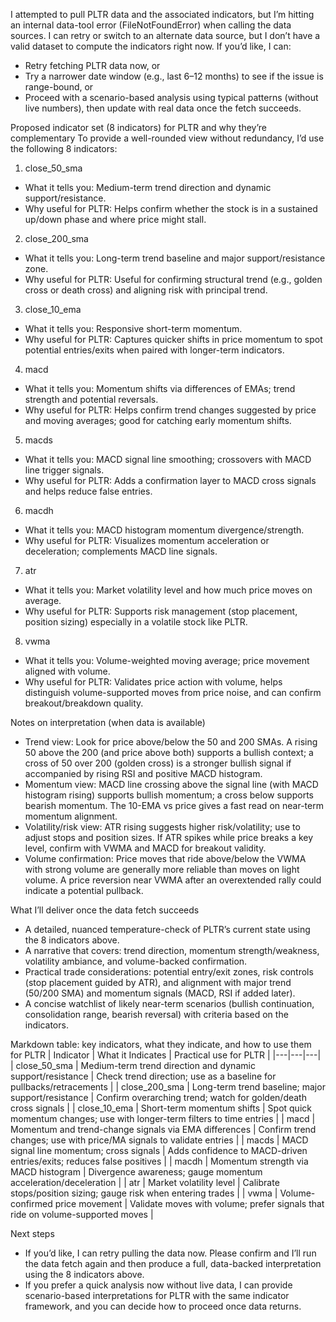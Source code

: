 I attempted to pull PLTR data and the associated indicators, but I’m hitting an internal data-tool error (FileNotFoundError) when calling the data sources. I can retry or switch to an alternate data source, but I don’t have a valid dataset to compute the indicators right now. If you’d like, I can:

- Retry fetching PLTR data now, or
- Try a narrower date window (e.g., last 6–12 months) to see if the issue is range-bound, or
- Proceed with a scenario-based analysis using typical patterns (without live numbers), then update with real data once the fetch succeeds.

Proposed indicator set (8 indicators) for PLTR and why they’re complementary
To provide a well-rounded view without redundancy, I’d use the following 8 indicators:

1) close_50_sma
- What it tells you: Medium-term trend direction and dynamic support/resistance.
- Why useful for PLTR: Helps confirm whether the stock is in a sustained up/down phase and where price might stall.

2) close_200_sma
- What it tells you: Long-term trend baseline and major support/resistance zone.
- Why useful for PLTR: Useful for confirming structural trend (e.g., golden cross or death cross) and aligning risk with principal trend.

3) close_10_ema
- What it tells you: Responsive short-term momentum.
- Why useful for PLTR: Captures quicker shifts in price momentum to spot potential entries/exits when paired with longer-term indicators.

4) macd
- What it tells you: Momentum shifts via differences of EMAs; trend strength and potential reversals.
- Why useful for PLTR: Helps confirm trend changes suggested by price and moving averages; good for catching early momentum shifts.

5) macds
- What it tells you: MACD signal line smoothing; crossovers with MACD line trigger signals.
- Why useful for PLTR: Adds a confirmation layer to MACD cross signals and helps reduce false entries.

6) macdh
- What it tells you: MACD histogram momentum divergence/strength.
- Why useful for PLTR: Visualizes momentum acceleration or deceleration; complements MACD line signals.

7) atr
- What it tells you: Market volatility level and how much price moves on average.
- Why useful for PLTR: Supports risk management (stop placement, position sizing) especially in a volatile stock like PLTR.

8) vwma
- What it tells you: Volume-weighted moving average; price movement aligned with volume.
- Why useful for PLTR: Validates price action with volume, helps distinguish volume-supported moves from price noise, and can confirm breakout/breakdown quality.

Notes on interpretation (when data is available)
- Trend view: Look for price above/below the 50 and 200 SMAs. A rising 50 above the 200 (and price above both) supports a bullish context; a cross of 50 over 200 (golden cross) is a stronger bullish signal if accompanied by rising RSI and positive MACD histogram.
- Momentum view: MACD line crossing above the signal line (with MACD histogram rising) supports bullish momentum; a cross below supports bearish momentum. The 10-EMA vs price gives a fast read on near-term momentum alignment.
- Volatility/risk view: ATR rising suggests higher risk/volatility; use to adjust stops and position sizes. If ATR spikes while price breaks a key level, confirm with VWMA and MACD for breakout validity.
- Volume confirmation: Price moves that ride above/below the VWMA with strong volume are generally more reliable than moves on light volume. A price reversion near VWMA after an overextended rally could indicate a potential pullback.

What I’ll deliver once the data fetch succeeds
- A detailed, nuanced temperature-check of PLTR’s current state using the 8 indicators above.
- A narrative that covers: trend direction, momentum strength/weakness, volatility ambiance, and volume-backed confirmation.
- Practical trade considerations: potential entry/exit zones, risk controls (stop placement guided by ATR), and alignment with major trend (50/200 SMA) and momentum signals (MACD, RSI if added later).
- A concise watchlist of likely near-term scenarios (bullish continuation, consolidation range, bearish reversal) with criteria based on the indicators.

Markdown table: key indicators, what they indicate, and how to use them for PLTR
| Indicator | What it Indicates | Practical use for PLTR |
|---|---|---|
| close_50_sma | Medium-term trend direction and dynamic support/resistance | Check trend direction; use as a baseline for pullbacks/retracements |
| close_200_sma | Long-term trend baseline; major support/resistance | Confirm overarching trend; watch for golden/death cross signals |
| close_10_ema | Short-term momentum shifts | Spot quick momentum changes; use with longer-term filters to time entries |
| macd | Momentum and trend-change signals via EMA differences | Confirm trend changes; use with price/MA signals to validate entries |
| macds | MACD signal line momentum; cross signals | Adds confidence to MACD-driven entries/exits; reduces false positives |
| macdh | Momentum strength via MACD histogram | Divergence awareness; gauge momentum acceleration/deceleration |
| atr | Market volatility level | Calibrate stops/position sizing; gauge risk when entering trades |
| vwma | Volume-confirmed price movement | Validate moves with volume; prefer signals that ride on volume-supported moves |

Next steps
- If you’d like, I can retry pulling the data now. Please confirm and I’ll run the data fetch again and then produce a full, data-backed interpretation using the 8 indicators above.
- If you prefer a quick analysis now without live data, I can provide scenario-based interpretations for PLTR with the same indicator framework, and you can decide how to proceed once data returns.